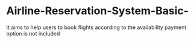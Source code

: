 # Airline-Reservation-System-Basic-
It aims to help users to book flights according to the availability payment option is not included
